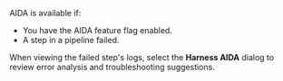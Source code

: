 AIDA is available if:

* You have the AIDA feature flag enabled.
* A step in a pipeline failed.

When viewing the failed step's logs, select the **Harness AIDA** dialog to review error analysis and troubleshooting suggestions.
